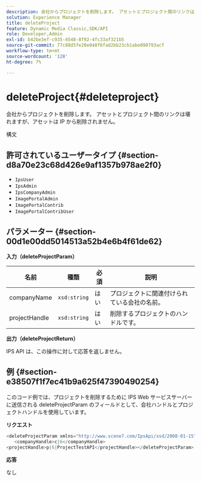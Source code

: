 ```yaml
---
description: 会社からプロジェクトを削除します。 アセットとプロジェクト間のリンクは壊れますが、アセットは IP から削除されません。
solution: Experience Manager
title: deleteProject
feature: Dynamic Media Classic,SDK/API
role: Developer,Admin
exl-id: b42be3ef-c935-4548-8f92-4fc33af321b5
source-git-commit: 77c88d5fe20e048f6fad2bb23cb1abe090793acf
workflow-type: tm+mt
source-wordcount: '128'
ht-degree: 7%

---
```


# deleteProject{#deleteproject}

会社からプロジェクトを削除します。 アセットとプロジェクト間のリンクは壊れますが、アセットは IP から削除されません。

構文

## 許可されているユーザータイプ {#section-d8a70e23c68d426e9af1357b978ae2f0}

* `IpsUser`
* `IpsAdmin`
* `IpsCompanyAdmin`
* `ImagePortalAdmin`
* `ImagePortalContrib`
* `ImagePortalContribUser`

## パラメーター {#section-00d1e00dd5014513a52b4e6b4f61de62}

**入力（deleteProjectParam）**

| 名前 | 種類 | 必須 | 説明 |
|---|---|---|---|
| companyName | `xsd:string` | はい | プロジェクトに関連付けられている会社の名前。 |
| projectHandle | `xsd:string` | はい | 削除するプロジェクトのハンドルです。 |

**出力（deleteProjectReturn）**

IPS API は、この操作に対して応答を返しません。

## 例 {#section-e38507f1f7ec41b9a625f47390490254}

このコード例では、プロジェクトを削除するために IPS Web サービスサーバーに送信される deleteProjectParam のフィールドとして、会社ハンドルとプロジェクトハンドルを使用しています。

**リクエスト**

```java
<deleteProjectParam xmlns="http://www.scene7.com/IpsApi/xsd/2008-01-15">
   <companyHandle>c|6</companyHandle>
<projectHandle>p|6|ProjectTestAPI</projectHandle></deleteProjectParam>
```

**応答**

なし
